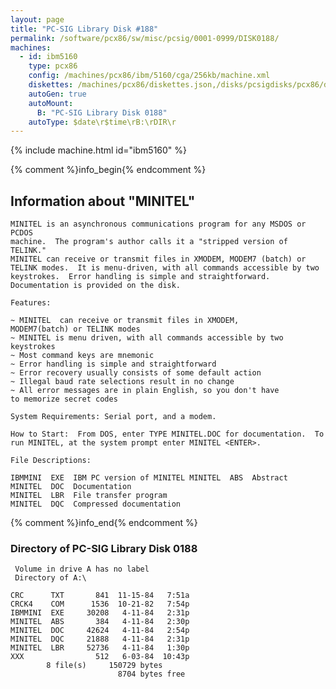 ```yaml
---
layout: page
title: "PC-SIG Library Disk #188"
permalink: /software/pcx86/sw/misc/pcsig/0001-0999/DISK0188/
machines:
  - id: ibm5160
    type: pcx86
    config: /machines/pcx86/ibm/5160/cga/256kb/machine.xml
    diskettes: /machines/pcx86/diskettes.json,/disks/pcsigdisks/pcx86/diskettes.json
    autoGen: true
    autoMount:
      B: "PC-SIG Library Disk 0188"
    autoType: $date\r$time\rB:\rDIR\r
---
```


{% include machine.html id="ibm5160" %}

{% comment %}info_begin{% endcomment %}

## Information about "MINITEL"

    MINITEL is an asynchronous communications program for any MSDOS or PCDOS
    machine.  The program's author calls it a "stripped version of TELINK."
    MINITEL can receive or transmit files in XMODEM, MODEM7 (batch) or
    TELINK modes.  It is menu-driven, with all commands accessible by two
    keystrokes.  Error handling is simple and straightforward.
    Documentation is provided on the disk.
    
    Features:
    
    ~ MINITEL  can receive or transmit files in XMODEM,
    MODEM7(batch) or TELINK modes
    ~ MINITEL is menu driven, with all commands accessible by two
    keystrokes
    ~ Most command keys are mnemonic
    ~ Error handling is simple and straightforward
    ~ Error recovery usually consists of some default action
    ~ Illegal baud rate selections result in no change
    ~ All error messages are in plain English, so you don't have
    to memorize secret codes
    
    System Requirements: Serial port, and a modem.
    
    How to Start:  From DOS, enter TYPE MINITEL.DOC for documentation.  To
    run MINITEL, at the system prompt enter MINITEL <ENTER>.
    
    File Descriptions:
    
    IBMMINI  EXE  IBM PC version of MINITEL MINITEL  ABS  Abstract
    MINITEL  DOC  Documentation
    MINITEL  LBR  File transfer program
    MINITEL  DQC  Compressed documentation
{% comment %}info_end{% endcomment %}


### Directory of PC-SIG Library Disk 0188

     Volume in drive A has no label
     Directory of A:\

    CRC      TXT       841  11-15-84   7:51a
    CRCK4    COM      1536  10-21-82   7:54p
    IBMMINI  EXE     30208   4-11-84   2:31p
    MINITEL  ABS       384   4-11-84   2:30p
    MINITEL  DOC     42624   4-11-84   2:54p
    MINITEL  DQC     21888   4-11-84   2:31p
    MINITEL  LBR     52736   4-11-84   1:30p
    XXX                512   6-03-84  10:43p
            8 file(s)     150729 bytes
                            8704 bytes free
